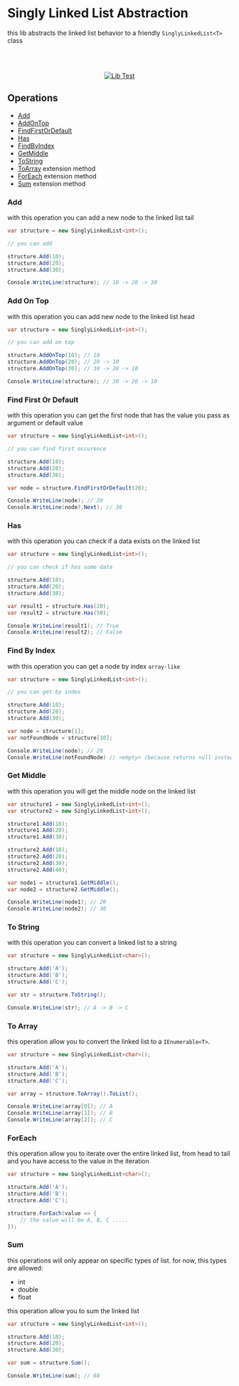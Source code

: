 # Singly Linked List Abstraction

this lib abstracts the linked list behavior to a friendly `SinglyLinkedList<T>` class

<br />
<br />
<div align="center">

[![Lib Test](https://github.com/marcos-venicius/singly-linked-list-csharp/actions/workflows/test-lib.yml/badge.svg)](https://github.com/marcos-venicius/singly-linked-list-csharp/actions/workflows/test-lib.yml)

</div>

## Operations

- [Add](#add)
- [AddOnTop](#add-on-top)
- [FindFirstOrDefault](#find-first-or-default)
- [Has](#has)
- [FindByIndex](#find-by-index)
- [GetMiddle](#get-middle)
- [ToString](#to-string)
- [ToArray](#to-array) extension method
- [ForEach](#foreach) extension method
- [Sum](#sum) extension method

### Add

with this operation you can add a new node to the linked list tail

```csharp
var structure = new SinglyLinkedList<int>();

// you can add

structure.Add(10);
structure.Add(20);
structure.Add(30);

Console.WriteLine(structure); // 10 -> 20 -> 30
```

### Add On Top

with this operation you can add new node to the linked list head

```csharp
var structure = new SinglyLinkedList<int>();

// you can add on top

structure.AddOnTop(10); // 10
structure.AddOnTop(20); // 20 -> 10
structure.AddOnTop(30); // 30 -> 20 -> 10

Console.WriteLine(structure); // 30 -> 20 -> 10
```

### Find First Or Default

with this operation you can get the first node that has the value you pass as argument or default value

```csharp
var structure = new SinglyLinkedList<int>();

// you can find first occurence

structure.Add(10);
structure.Add(20);
structure.Add(30);

var node = structure.FindFirstOrDefault(20);

Console.WriteLine(node); // 20
Console.WriteLine(node?.Next); // 30
```

### Has

with this operation you can check if a data exists on the linked list

```csharp
var structure = new SinglyLinkedList<int>();

// you can check if has some data

structure.Add(10);
structure.Add(20);
structure.Add(30);

var result1 = structure.Has(20);
var result2 = structure.Has(50);

Console.WriteLine(result1); // True
Console.WriteLine(result2); // False
```

### Find By Index

with this operation you can get a node by index `array-like`

```csharp
var structure = new SinglyLinkedList<int>();

// you can get by index

structure.Add(10);
structure.Add(20);
structure.Add(30);

var node = structure[1];
var notFoundNode = structure[10];

Console.WriteLine(node); // 20
Console.WriteLine(notFoundNode) // <empty> (because returns null instead of an exception)
```

### Get Middle

with this operation you will get the middle node on the linked list

```csharp
var structure1 = new SinglyLinkedList<int>();
var structure2 = new SinglyLinkedList<int>();

structure1.Add(10);
structure1.Add(20);
structure1.Add(30);

structure2.Add(10);
structure2.Add(20);
structure2.Add(30);
structure2.Add(40);

var node1 = structure1.GetMiddle();
var node2 = structure2.GetMiddle();

Console.WriteLine(node1); // 20
Console.WriteLine(node2); // 30
```

### To String

with this operation you can convert a linked list to a string

```csharp
var structure = new SinglyLinkedList<char>();

structure.Add('A');
structure.Add('B');
structure.Add('C');

var str = structure.ToString();

Console.WriteLine(str); // A -> B -> C
```

### To Array

this operation allow you to convert the linked list to a `IEnumerable<T>`.

```csharp
var structure = new SinglyLinkedList<char>();

structure.Add('A');
structure.Add('B');
structure.Add('C');

var array = structure.ToArray().ToList();

Console.WriteLine(array[0]); // A
Console.WriteLine(array[1]); // B
Console.WriteLine(array[2]); // C
```

### ForEach

this operation allow you to iterate over the entire linked list, from head to tail and you have access to the value in
the iteration

```csharp
var structure = new SinglyLinkedList<char>();

structure.Add('A');
structure.Add('B');
structure.Add('C');

structure.ForEach(value => {
    // the value will be A, B, C .....
});
```

### Sum

this operations will only appear on specific types of list. for now, this types are allowed:

- int
- double
- float

this operation allow you to sum the linked list

```csharp
var structure = new SinglyLinkedList<int>();

structure.Add(10);
structure.Add(20);
structure.Add(30);

var sum = structure.Sum();

Console.WriteLine(sum); // 60
```
